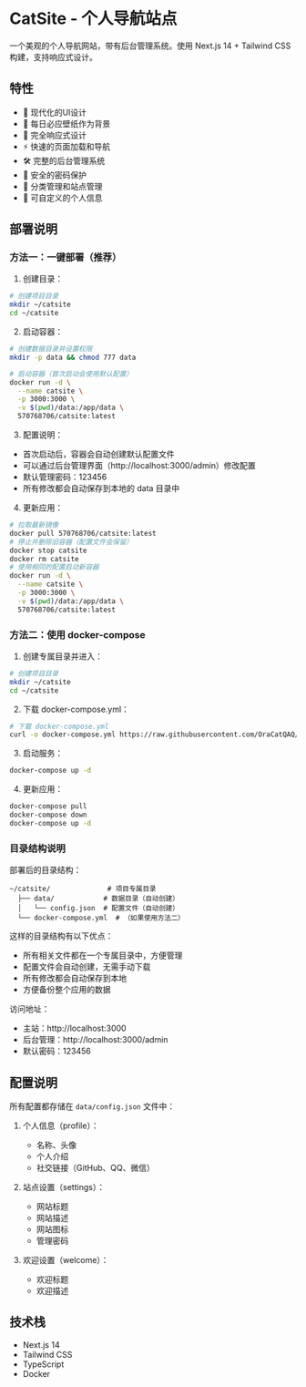 # CatSite - 个人导航站点

一个美观的个人导航网站，带有后台管理系统。使用 Next.js 14 + Tailwind CSS 构建，支持响应式设计。

## 特性

- 🎨 现代化的UI设计
- 🌈 每日必应壁纸作为背景
- 📱 完全响应式设计
- ⚡️ 快速的页面加载和导航
- 🛠️ 完整的后台管理系统
- 🔐 安全的密码保护
- 🎯 分类管理和站点管理
- 📝 可自定义的个人信息

## 部署说明

### 方法一：一键部署（推荐）

1. 创建目录：
```bash
# 创建项目目录
mkdir ~/catsite
cd ~/catsite
```

2. 启动容器：
```bash
# 创建数据目录并设置权限
mkdir -p data && chmod 777 data

# 启动容器（首次启动会使用默认配置）
docker run -d \
  --name catsite \
  -p 3000:3000 \
  -v $(pwd)/data:/app/data \
  570768706/catsite:latest
```

3. 配置说明：
- 首次启动后，容器会自动创建默认配置文件
- 可以通过后台管理界面（http://localhost:3000/admin）修改配置
- 默认管理密码：123456
- 所有修改都会自动保存到本地的 data 目录中

4. 更新应用：
```bash
# 拉取最新镜像
docker pull 570768706/catsite:latest
# 停止并删除旧容器（配置文件会保留）
docker stop catsite
docker rm catsite
# 使用相同的配置启动新容器
docker run -d \
  --name catsite \
  -p 3000:3000 \
  -v $(pwd)/data:/app/data \
  570768706/catsite:latest
```

### 方法二：使用 docker-compose

1. 创建专属目录并进入：
```bash
# 创建项目目录
mkdir ~/catsite
cd ~/catsite
```

2. 下载 docker-compose.yml：
```bash
# 下载 docker-compose.yml
curl -o docker-compose.yml https://raw.githubusercontent.com/OraCatQAQ/catsite/main/docker-compose.yml
```

3. 启动服务：
```bash
docker-compose up -d
```

4. 更新应用：
```bash
docker-compose pull
docker-compose down
docker-compose up -d
```

### 目录结构说明

部署后的目录结构：
```
~/catsite/              # 项目专属目录
  ├── data/            # 数据目录（自动创建）
  │   └── config.json  # 配置文件（自动创建）
  └── docker-compose.yml  # （如果使用方法二）
```

这样的目录结构有以下优点：
- 所有相关文件都在一个专属目录中，方便管理
- 配置文件会自动创建，无需手动下载
- 所有修改都会自动保存到本地
- 方便备份整个应用的数据

访问地址：
- 主站：http://localhost:3000
- 后台管理：http://localhost:3000/admin
- 默认密码：123456

## 配置说明

所有配置都存储在 `data/config.json` 文件中：

1. 个人信息（profile）：
   - 名称、头像
   - 个人介绍
   - 社交链接（GitHub、QQ、微信）

2. 站点设置（settings）：
   - 网站标题
   - 网站描述
   - 网站图标
   - 管理密码

3. 欢迎设置（welcome）：
   - 欢迎标题
   - 欢迎描述

## 技术栈

- Next.js 14
- Tailwind CSS
- TypeScript
- Docker

